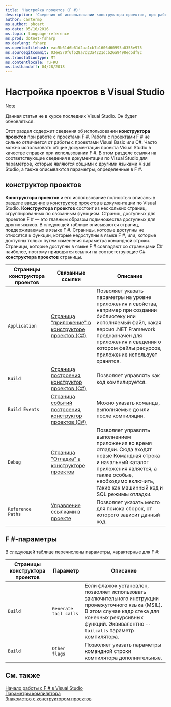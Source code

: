 ```yaml
---
title: 'Настройка проектов (F #)'
description: 'Сведения об использовании конструктора проектов, при работе с проектами F # в Visual Studio.'
author: cartermp
ms.author: phcart
ms.date: 05/16/2016
ms.topic: language-reference
ms.prod: dotnet-fsharp
ms.devlang: fsharp
ms.openlocfilehash: eac5b61d6b61d2aa1cb7b1606d60995a0355e975
ms.sourcegitcommit: 03ee570f6f528a7d23a4221dcb26a9498edbdf8c
ms.translationtype: MT
ms.contentlocale: ru-RU
ms.lasthandoff: 04/28/2018
---
```

# <a name="configuring-projects-in-visual-studio"></a>Настройка проектов в Visual Studio

> [!NOTE]
Данная статья не в курсе последних Visual Studio.  Он будет обновляться.

Этот раздел содержит сведения об использовании **конструктора проектов** при работе с проектами F #. Работа с проектами F # не сильно отличается от работы с проектами Visual Basic или C#. Часто можно использовать общие документации проекта Visual Studio в качестве справки при использовании F #. В этом разделе ссылки на соответствующие сведения в документации по Visual Studio для параметров, которые являются общими с другими языками Visual Studio, а также описываются параметры, определенные в F #.

## <a name="project-designer"></a>конструктор проектов
**Конструктора проектов** и его использование полностью описаны в разделе [введение в конструктор проектов](https://msdn.microsoft.com/library/898dd854-c98d-430c-ba1b-a913ce3c73d7) в документации по Visual Studio. **Конструктора проектов** состоит из нескольких страниц, сгруппированных по связанным функциям. Страниц, доступных для проектов F # — это главным образом подмножества доступных для других языков. В следующей таблице описываются страниц, поддерживаемых в языке F #. Страницы, которые доступны не относятся к функции, которые недоступны в языке F #, или, которые доступны только путем изменения параметра командной строки. Страницы, которые доступны в языке F # совпадают со страницами C# наиболее, поэтому приводятся ссылки на соответствующие C# **конструктора проектов** страницы.

|Страницы конструктора проектов|Связанные ссылки|Описание|
|---------------------|-------------|-----------|
|`Application`|[Страница "приложение" в конструкторе проектов &#40;C&#35;&#41;](https://msdn.microsoft.com/library/ms247046.aspx)|Позволяет указать параметры на уровне приложения и свойства, например при создании библиотеку или исполняемый файл, какая версия .NET Framework предназначен для приложения и сведения о котором файлы ресурсов, приложение использует хранятся.|
|`Build`|[Страница построения, конструктор проектов &#40;C&#35;&#41;](https://msdn.microsoft.com/library/kb4wyys2.aspx)|Позволяет управлять как код компилируется.|
|`Build Events`|[Страница событий построения, конструктор проектов &#40;C&#35;&#41;](https://msdn.microsoft.com/library/kb4wyys2.aspx)|Можно указать команды, выполняемые до или после компиляции.|
|`Debug`|[Страница "Отладка" в конструкторе проектов](https://msdn.microsoft.com/library/2wcdezs5.aspx)|Позволяет управлять выполнением приложения во время отладки. Сюда входят новые Командная строка и начальный каталог приложения является, а также особые, необходимо включить, такие как машинный код и SQL режимы отладки.|
|`Reference Paths`|[Управление ссылками в проекте](/visualstudio/ide/managing-references-in-a-project)|Позволяет указать место для поиска сборок, от которого зависит данный код.|

## <a name="f-specific-settings"></a>F #-параметры
В следующей таблице перечислены параметры, характерные для F #:

|Страницы конструктора проектов|Параметр|Описание|
|---------------------|-------|-----------|
|`Build`|`Generate tail calls`|Если флажок установлен, позволяет использовать заключительного инструкции промежуточного языка (MSIL). В этом случае кадр стека для конечных рекурсивных функций. Эквивалентно `--tailcalls` параметр компилятора.|
|`Build`|`Other flags`|Позволяет указать параметры командной строки компилятора дополнительные.|

## <a name="see-also"></a>См. также
 [Начало работы с F # в Visual Studio](../get-started/get-started-visual-studio.md)  
 [Параметры компилятора](../language-reference/compiler-options.md)  
 [Знакомство с конструктором проектов](https://msdn.microsoft.com/library/898dd854-c98d-430c-ba1b-a913ce3c73d7(v=vs.100))
